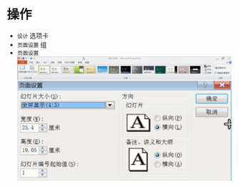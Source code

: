 # 操作

- `设计` 选项卡
- `页面设置` 组
- `页面设置`
![](../../../../Resource/Pasted%20image%2020250521093523.png)![](../../../../Resource/Pasted%20image%2020250521093608.png)